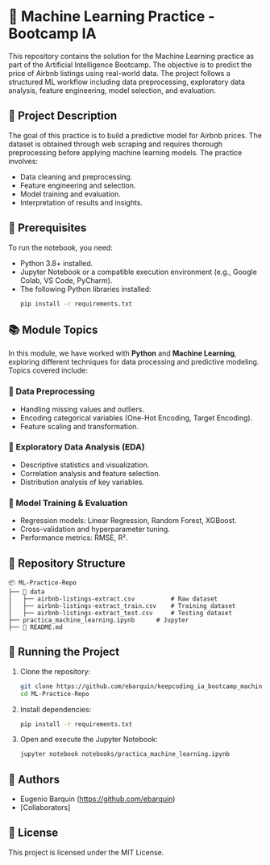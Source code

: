 # 📖 Machine Learning Practice - Bootcamp IA

This repository contains the solution for the Machine Learning practice as part of the Artificial Intelligence Bootcamp. The objective is to predict the price of Airbnb listings using real-world data. The project follows a structured ML workflow including data preprocessing, exploratory data analysis, feature engineering, model selection, and evaluation.

## 📌 Project Description

The goal of this practice is to build a predictive model for Airbnb prices. The dataset is obtained through web scraping and requires thorough preprocessing before applying machine learning models. The practice involves:

- Data cleaning and preprocessing.
- Feature engineering and selection.
- Model training and evaluation.
- Interpretation of results and insights.

## 🔧 Prerequisites

To run the notebook, you need:

- Python 3.8+ installed.
- Jupyter Notebook or a compatible execution environment (e.g., Google Colab, VS Code, PyCharm).
- The following Python libraries installed:
  ```bash
  pip install -r requirements.txt
  ```

## 📚 Module Topics

In this module, we have worked with **Python** and **Machine Learning**, exploring different techniques for data processing and predictive modeling. Topics covered include:

### 🔹 Data Preprocessing
- Handling missing values and outliers.
- Encoding categorical variables (One-Hot Encoding, Target Encoding).
- Feature scaling and transformation.

### 🔹 Exploratory Data Analysis (EDA)
- Descriptive statistics and visualization.
- Correlation analysis and feature selection.
- Distribution analysis of key variables.

### 🔹 Model Training & Evaluation
- Regression models: Linear Regression, Random Forest, XGBoost.
- Cross-validation and hyperparameter tuning.
- Performance metrics: RMSE, R².

## 📂 Repository Structure

```
📦 ML-Practice-Repo
├── 📁 data
│   ├── airbnb-listings-extract.csv          # Raw dataset
│   ├── airbnb-listings-extract_train.csv    # Training dataset
│   ├── airbnb-listings-extract_test.csv     # Testing dataset
├── practica_machine_learning.ipynb      # Jupyter  
├── 📄 README.md                              
```

## 🚀 Running the Project

1. Clone the repository:
   ```bash
   git clone https://github.com/ebarquin/keepcoding_ia_bootcamp_machine_learning_module
   cd ML-Practice-Repo
   ```
2. Install dependencies:
   ```bash
   pip install -r requirements.txt
   ```
3. Open and execute the Jupyter Notebook:
   ```bash
   jupyter notebook notebooks/practica_machine_learning.ipynb
   ```

## 📌 Authors
- Eugenio Barquin (https://github.com/ebarquin)
- [Collaborators]

## 📜 License
This project is licensed under the MIT License.
